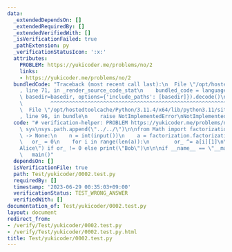 ```yaml
---
data:
  _extendedDependsOn: []
  _extendedRequiredBy: []
  _extendedVerifiedWith: []
  _isVerificationFailed: true
  _pathExtension: py
  _verificationStatusIcon: ':x:'
  attributes:
    PROBLEM: https://yukicoder.me/problems/no/2
    links:
    - https://yukicoder.me/problems/no/2
  bundledCode: "Traceback (most recent call last):\n  File \"/opt/hostedtoolcache/Python/3.11.4/x64/lib/python3.11/site-packages/onlinejudge_verify/documentation/build.py\"\
    , line 71, in _render_source_code_stat\n    bundled_code = language.bundle(stat.path,\
    \ basedir=basedir, options={'include_paths': [basedir]}).decode()\n          \
    \         ^^^^^^^^^^^^^^^^^^^^^^^^^^^^^^^^^^^^^^^^^^^^^^^^^^^^^^^^^^^^^^^^^^^^^^^^^^^^^^^^^\n\
    \  File \"/opt/hostedtoolcache/Python/3.11.4/x64/lib/python3.11/site-packages/onlinejudge_verify/languages/python.py\"\
    , line 96, in bundle\n    raise NotImplementedError\nNotImplementedError\n"
  code: "# verification-helper: PROBLEM https://yukicoder.me/problems/no/2\n\nimport\
    \ sys\nsys.path.append(\"../../\")\n\nfrom Math import factorization\n\ndef main()\
    \ -> None:\n    n = int(input())\n    a = factorization.factorization(n)\n\n \
    \   or_ = 0\n    for i in range(len(a)):\n        or_ ^= a[i][1]\n\n    print(\"\
    Alice\") if or_ != 0 else print(\"Bob\")\n\n\nif __name__ == \"__main__\":\n \
    \   main()"
  dependsOn: []
  isVerificationFile: true
  path: Test/yukicoder/0002.test.py
  requiredBy: []
  timestamp: '2023-06-29 00:35:03+09:00'
  verificationStatus: TEST_WRONG_ANSWER
  verifiedWith: []
documentation_of: Test/yukicoder/0002.test.py
layout: document
redirect_from:
- /verify/Test/yukicoder/0002.test.py
- /verify/Test/yukicoder/0002.test.py.html
title: Test/yukicoder/0002.test.py
---
```

